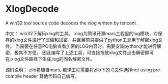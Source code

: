 # XlogDecode
A win32 tool source code decodes the xlog written by tencent .

中文：
win32下解码xlog的工具。
xlog为腾讯开源mars工程里的log模块，对保存的xlog文件进行了压缩和加密，并且目前只提供了python工具用于解密xlog文件。
当需要在任意PC电脑查看加密的LOG内容时，需要安装python才能进行解密，极其不方便。
因此编写了上述工具，可直接拖放xlog文件点击解密即可在.xlog文件路径下生成.log的同名解密文件。

源码说明：
zlib移植自mars, 编译工程需要将zlib下的.C文件选择not using pre-compile header
其他代码自己编写。
